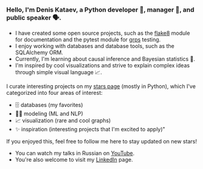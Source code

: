 ### Hello, I'm Denis Kataev, a Python developer 🐍, manager 🎯, and public speaker 🗣️. 

- I have created some open source projects, such as the [flake8](https://github.com/flake8-docs/flake8-rst) module for documentation and the pytest module for [grps](https://github.com/kataev/pytest-grpc) testing. 
- I enjoy working with databases and database tools, such as the SQLAlchemy ORM. 
- Currently, I'm learning about causal inference and Bayesian statistics 🎲. 
- I'm inspired by cool visualizations and strive to explain complex ideas through simple visual language 📈. 

I curate interesting projects on my [stars page](https://github.com/kataev?tab=stars) (mostly in Python), which I've categorized into four areas of interest:
- 🗄 databases (my favorites)
- 🙆‍♂️ modeling (ML and NLP)
- 📈 visualization (rare and cool graphs)
- ✨ inspiration (interesting projects that I'm excited to apply)"

If you enjoyed this, feel free to follow me here to stay updated on new stars!
- You can watch my talks in Russian on [YouTube](https://www.youtube.com/playlist?list=PL_blwmWQZXPL0YRH5xDPrOtYJ4qiU2ASb). 
- You're also welcome to visit my [LinkedIn](https://www.linkedin.com/in/denis-a-kataev/) page.
